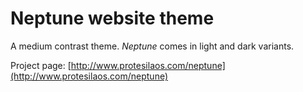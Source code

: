 # Neptune website theme

A medium contrast theme. *Neptune* comes in light and dark variants.

Project page: [http://www.protesilaos.com/neptune](http://www.protesilaos.com/neptune)
